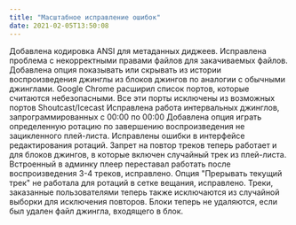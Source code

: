 ```yaml
---
title: "Масштабное исправление ошибок"
date: 2021-02-05T13:50:08
---
```



Добавлена кодировка ANSI для метаданных диджеев.
Исправлена проблема с некорректными правами файлов для закачиваемых файлов.
Добавлена опция показывать или скрывать из истории воспроизведения джинглы из блоков джингов по аналогии с обычными джинглами.
Google Chrome расширил список портов, которые считаются небезопасными. Все эти порты исключены из возможных портов Shoutcast/Icecast
Исправлена работа интервальных джинглов, запрограммированных с 00:00 по 00:00
Добавлена опция играть определенную ротацию по завершению воспроизведения не зацикленного плей-листа.
Исправлены ошибки в интерфейсе редактирования ротаций.
Запрет на повтор треков теперь работает и для блоков джингов, в которые включен случайный трек из плей-листа.
Встроенный в админку плеер переставал работать после воспроизведения 3-4 треков, исправлено.
Опция "Прерывать текущий трек" не работала для ротаций в сетке вещания, исправлено.
Треки, заказанные пользователями теперь также исключаются из случайной выборки для исключения повторов.
Блоки теперь не удаляются, если был удален файл джингла, входящего в блок.
